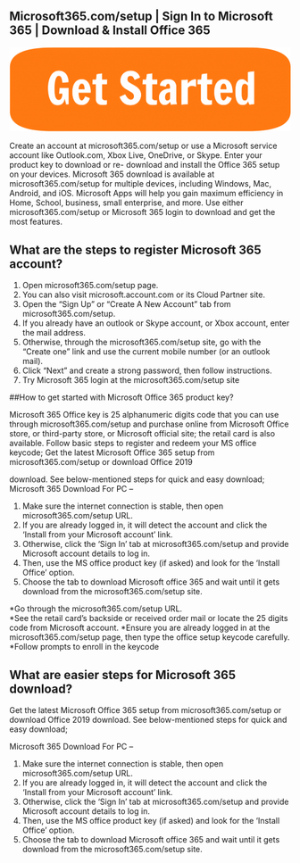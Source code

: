 ## Microsoft365.com/setup | Sign In to Microsoft 365 | Download & Install Office 365

[![Microsoft365.com/setup](getstarted.png)](https://istartsetup.com/)


Create an account at microsoft365.com/setup or use a Microsoft service account like 
Outlook.com, Xbox Live, OneDrive, or Skype. Enter your product key to download or re-
download and install the Office 365 setup on your devices. Microsoft 365 download is available 
at microsoft365.com/setup for multiple devices, including Windows, Mac, Android, and iOS. 
Microsoft Apps will help you gain maximum efficiency in Home, School, business, small 
enterprise, and more. Use either microsoft365.com/setup or Microsoft 365 login to download and
get the most features.
## What are the steps to register Microsoft 365 account?
1. Open microsoft365.com/setup page.
2. You can also visit microsoft.account.com or its Cloud Partner site.
3. Open the “Sign Up” or “Create A New Account” tab from microsoft365.com/setup. 
4. If you already have an outlook or Skype account, or Xbox account, enter the mail address.
5. Otherwise, through the microsoft365.com/setup site, go with the “Create one” link and use the current mobile number (or an outlook mail).
6. Click “Next” and create a strong password, then follow instructions.
7. Try Microsoft 365 login at the microsoft365.com/setup site

##How to get started with Microsoft Office 365 product key?

Microsoft 365 Office key is 25 alphanumeric digits code that you can use through 
microsoft365.com/setup and purchase online from Microsoft Office store, or third-party store, or 
Microsoft official site; the retail card is also available. Follow basic steps to register and redeem 
your MS office keycode; Get the latest Microsoft Office 365 setup from microsoft365.com/setup or download Office 2019


download. See below-mentioned steps for quick and easy download;
Microsoft 365 Download For PC –
1. Make sure the internet connection is stable, then open 
microsoft365.com/setup URL.
2. If you are already logged in, it will detect the account and click the ‘Install 
from your Microsoft account’ link.
3. Otherwise, click the ‘Sign In’ tab at microsoft365.com/setup and provide 
Microsoft account details to log in.
4. Then, use the MS office product key (if asked) and look for the ‘Install Office’ 
option.
5. Choose the tab to download Microsoft office 365 and wait until it gets 
download from the microsoft365.com/setup site.

*Go through the microsoft365.com/setup URL.  
*See the retail card’s backside or received order mail or locate the 25 digits code from Microsoft account.
*Ensure you are already logged in at the microsoft365.com/setup page, then type the office setup keycode carefully.
*Follow prompts to enroll in the keycode

## What are easier steps for Microsoft 365 download?
Get the latest Microsoft Office 365 setup from microsoft365.com/setup or download Office 2019
download. See below-mentioned steps for quick and easy download;

Microsoft 365 Download For PC –
1. Make sure the internet connection is stable, then open microsoft365.com/setup URL.
2. If you are already logged in, it will detect the account and click the ‘Install from your Microsoft account’ link.
3. Otherwise, click the ‘Sign In’ tab at microsoft365.com/setup and provide Microsoft account details to log in.
4. Then, use the MS office product key (if asked) and look for the ‘Install Office’ option.
5. Choose the tab to download Microsoft office 365 and wait until it gets download from the microsoft365.com/setup site.

